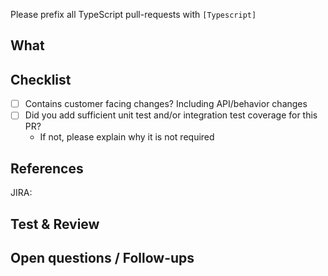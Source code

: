 Please prefix all TypeScript pull-requests with `[Typescript]`

<!--
Suggested PR template: Fill/delete/add sections as needed. Optionally delete any commented block.
-->
What
----
<!--
Briefly describe **what** you have changed and **why**.
Optionally include implementation strategy.
-->

Checklist
------------------
- [ ] Contains customer facing changes? Including API/behavior changes <!-- This can help identify if it has introduced any breaking changes -->
- [ ] Did you add sufficient unit test and/or integration test coverage for this PR?
  - If not, please explain why it is not required

References
----------
JIRA:
<!--
Copy&paste links: to Jira ticket, other PRs, issues, Slack conversations...
For code bumps: link to PR, tag or GitHub `/compare/master...master`
-->

Test & Review
------------
<!--
Has it been tested? how?
Copy&paste any handy instructions, steps or requirements that can save time to the reviewer or any reader.
-->

Open questions / Follow-ups
--------------------------
<!--
Optional: anything open to discussion for the reviewer, out of scope, or follow-ups.
-->

<!--
Review stakeholders
------------------
<!--
Optional: mention stakeholders or if special context that is required to review.
-->
